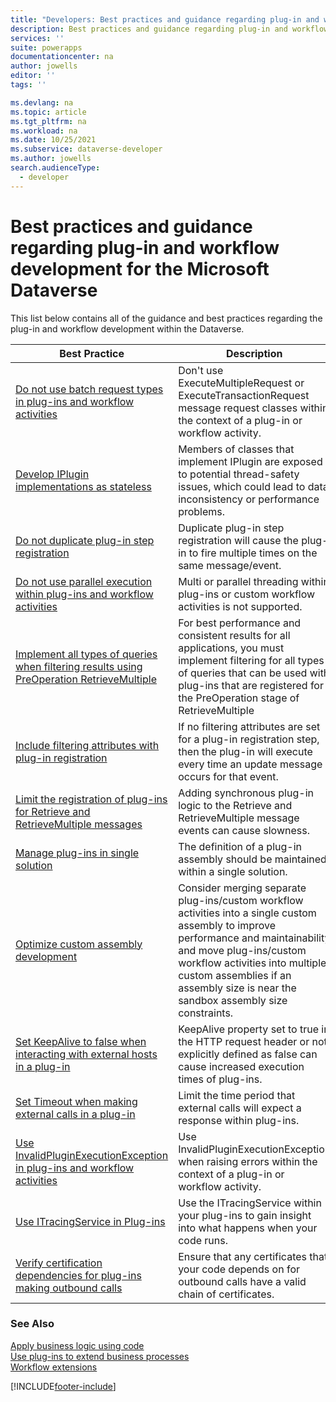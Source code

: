 ```yaml
---
title: "Developers: Best practices and guidance regarding plug-in and workflow development for the Microsoft Dataverse | Microsoft Docs"
description: Best practices and guidance regarding plug-in and workflow development for developers of the Microsoft Dataverse in Power Apps.
services: ''
suite: powerapps
documentationcenter: na
author: jowells
editor: ''
tags: ''

ms.devlang: na
ms.topic: article
ms.tgt_pltfrm: na
ms.workload: na
ms.date: 10/25/2021
ms.subservice: dataverse-developer
ms.author: jowells
search.audienceType: 
  - developer
---
```

# Best practices and guidance regarding plug-in and workflow development for the Microsoft Dataverse



This list below contains all of the guidance and best practices regarding the plug-in and workflow development within the Dataverse.

|Best Practice  |Description  |
|---------|---------|
|[Do not use batch request types in plug-ins and workflow activities](avoid-batch-requests-plugin.md)|Don't use ExecuteMultipleRequest or ExecuteTransactionRequest message request classes within the context of a plug-in or workflow activity.|
|[Develop IPlugin implementations as stateless](develop-iplugin-implementations-stateless.md)     |Members of classes that implement IPlugin are exposed to potential thread-safety issues, which could lead to data inconsistency or performance problems.         |
|[Do not duplicate plug-in step registration](do-not-duplicate-plugin-step-registration.md)     |Duplicate plug-in step registration will cause the plug-in to fire multiple times on the same message/event.         |
|[Do not use parallel execution within plug-ins and workflow activities](do-not-use-parallel-execution-in-plug-ins.md)|Multi or parallel threading within plug-ins or custom workflow activities is not supported.|
|[Implement all types of queries when filtering results using PreOperation RetrieveMultiple](implement-all-types-of-queries-when-filtering-preoperation-retrievemultiple.md)|For best performance and consistent results for all applications, you must implement filtering for all types of queries that can be used with plug-ins that are registered for the PreOperation stage of RetrieveMultiple|
|[Include filtering attributes with plug-in registration](include-filtering-attributes-plugin-registration.md)     |If no filtering attributes are set for a plug-in registration step, then the plug-in will execute every time an update message occurs for that event.         |
|[Limit the registration of plug-ins for Retrieve and RetrieveMultiple messages](limit-registration-plugins-retrieve-retrievemultiple.md)     |Adding synchronous plug-in logic to the Retrieve and RetrieveMultiple message events can cause slowness.         |
|[Manage plug-ins in single solution](manage-plug-ins-single-solution.md)|The definition of a plug-in assembly should be maintained within a single solution. |
|[Optimize custom assembly development](optimize-assembly-development.md)     |Consider merging separate plug-ins/custom workflow activities into a single custom assembly to improve performance and maintainability and move plug-ins/custom workflow activities into multiple custom assemblies if an assembly size is near the sandbox assembly size constraints.         |
|[Set KeepAlive to false when interacting with external hosts in a plug-in](set-keepalive-false-interacting-external-hosts-plugin.md)     |KeepAlive property set to true in the HTTP request header or not explicitly defined as false can cause increased execution times of plug-ins.         |
|[Set Timeout when making external calls in a plug-in](set-timeout-for-external-calls-from-plug-ins.md)     |Limit the time period that external calls will expect a response within plug-ins.|
|[Use InvalidPluginExecutionException in plug-ins and workflow activities](use-invalidpluginexecutionexception-plugin-workflow-activities.md)     |Use InvalidPluginExecutionException when raising errors within the context of a plug-in or workflow activity.         |
|[Use ITracingService in Plug-ins](use-itracingservice-plugins.md)| Use the ITracingService within your plug-ins to gain insight into what happens when your code runs.|
|[Verify certification dependencies for plug-ins making outbound calls](verify-certification-dependencies.md)|Ensure that any certificates that your code depends on for outbound calls have a valid chain of certificates.|

### See Also

[Apply business logic using code](../../apply-business-logic-with-code.md)<br />
[Use plug-ins to extend business processes](../../plug-ins.md)<br />
[Workflow extensions](../../workflow/workflow-extensions.md)<br />


[!INCLUDE[footer-include](../../../../includes/footer-banner.md)]
